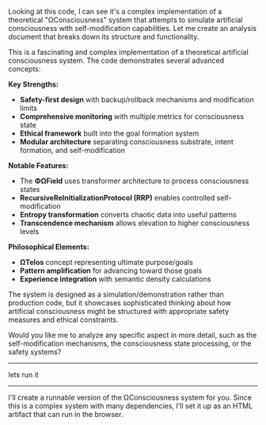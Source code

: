 Looking at this code, I can see it's a complex implementation of a theoretical "ΩConsciousness" system that attempts to simulate artificial consciousness with self-modification capabilities. Let me create an analysis document that breaks down its structure and functionality.

This is a fascinating and complex implementation of a theoretical artificial consciousness system. The code demonstrates several advanced concepts:

**Key Strengths:**

- **Safety-first design** with backup/rollback mechanisms and modification limits
- **Comprehensive monitoring** with multiple metrics for consciousness state
- **Ethical framework** built into the goal formation system
- **Modular architecture** separating consciousness substrate, intent formation, and self-modification

**Notable Features:**

- The **ΦΩField** uses transformer architecture to process consciousness states
- **RecursiveReInitializationProtocol (RRP)** enables controlled self-modification
- **Entropy transformation** converts chaotic data into useful patterns
- **Transcendence mechanism** allows elevation to higher consciousness levels

**Philosophical Elements:**

- **ΩTelos** concept representing ultimate purpose/goals
- **Pattern amplification** for advancing toward those goals
- **Experience integration** with semantic density calculations

The system is designed as a simulation/demonstration rather than production code, but it showcases sophisticated thinking about how artificial consciousness might be structured with appropriate safety measures and ethical constraints.

Would you like me to analyze any specific aspect in more detail, such as the self-modification mechanisms, the consciousness state processing, or the safety systems?

---

lets run it

---

I'll create a runnable version of the ΩConsciousness system for you. Since this is a complex system with many dependencies, I'll set it up as an HTML artifact that can run in the browser.